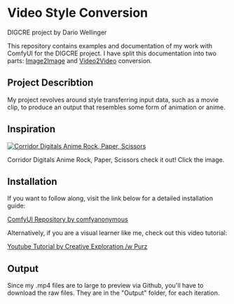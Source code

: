 # **Video Style Conversion**
DIGCRE project by Dario Wellinger

This repository contains examples and documentation of my work with ComfyUI for the DIGCRE project. I have split this documentation into two parts: [Image2Image](https://github.com/DaWelli/DIGCRE-project/tree/main/Image2Image) and [Video2Video](https://github.com/DaWelli/DIGCRE-project/tree/main/Video2Video) conversion.

## **Project Describtion**

My project revolves around style transferring input data, such as a movie clip, to produce an output that resembles some form of animation or anime.

## **Inspiration**

[![Corridor Digitals Anime Rock, Paper, Scissors](https://github.com/user-attachments/assets/f87fc16c-f409-4724-aa14-01af735553e7)](https://www.youtube.com/watch?v=GVT3WUa-48Y)

Corridor Digitals Anime Rock, Paper, Scissors check it out! Click the image.

## **Installation**
If you want to follow along, visit the link below for a detailed installation guide:

[ComfyUI Repository by comfyanonymous](https://github.com/comfyanonymous/ComfyUI_examples?tab=readme-ov-file)

Alternatively, if you are a visual learner like me, check out this video tutorial:

 [Youtube Tutorial by Creative Exploration /w Purz](https://youtu.be/gj6ptjBojl0)

## **Output**
Since my .mp4 files are to large to preview via Github, you'll have to download the raw files. They are in the "Output" folder, for each iteration.
